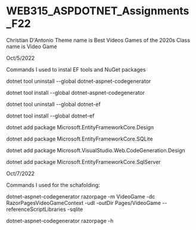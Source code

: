 # WEB315_ASPDOTNET_Assignments_F22
Christian D'Antonio
Theme name is Best Videos Games of the 2020s
Class name is Video Game

Oct/5/2022

Commands I used to instal EF tools and NuGet packages

dotnet tool uninstall --global dotnet-aspnet-codegenerator

dotnet tool install --global dotnet-aspnet-codegenerator

dotnet tool uninstall --global dotnet-ef

dotnet tool install --global dotnet-ef

dotnet add package Microsoft.EntityFrameworkCore.Design

dotnet add package Microsoft.EntityFrameworkCore.SQLite

dotnet add package Microsoft.VisualStudio.Web.CodeGeneration.Design

dotnet add package Microsoft.EntityFrameworkCore.SqlServer

Oct/7/2022

Commands I used for the schafolding:

dotnet-aspnet-codegenerator razorpage -m VideoGame -dc RazorPagesVideoGameContext -udl -outDir Pages/VideoGame --referenceScriptLibraries -sqlite

dotnet-aspnet-codegenerator razorpage -h

